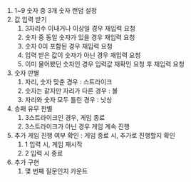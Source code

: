1. 1~9 숫자 중 3개 숫자 랜덤 설정
2. 값 입력 받기
    1. 3자리수 이내거나 이상일 경우 재입력 요청
    2. 숫자 중 동일 숫자가 있을 경우 재입력 요청
    3. 숫자 0이 포함된 경우 재입력 요청
    4. 입력 받은 값이 숫자가 아닌 경우 재입력 요청
    5. 이미 물어봤던 숫자인 경우 입력값 재확인 요청 후 재입력 요청
3. 숫자 판별
    1. 자리, 숫자 맞춘 경우 : 스트라이크
    2. 숫자는 같지만 자리가 다른 경우 : 볼
    3. 자리와 숫자 모두 틀린 경우 : 낫싱
4. 승패 유무 판별
    1. 3스트라이크인 경우, 게임 종료
    2. 3스트라이크가 아닌 경우 게임 계속 진행
5. 추가 게임 진행 여부 확인 : 게임 종료 시, 추가로 진행할지 확인
    1. 1 입력 시, 게임 재시작
    2. 2 입력 시 종료
6. 추가 구현
    1. 몇 번째 질문인지 카운트